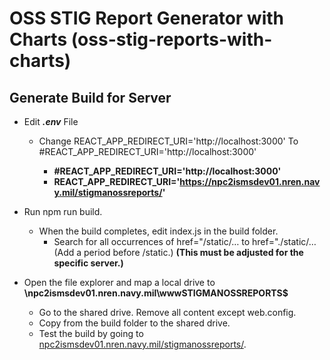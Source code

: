# OSS STIG Report Generator with Charts (oss-stig-reports-with-charts)

## Generate Build for Server

- Edit **_.env_** File
  - Change REACT_APP_REDIRECT_URI='http://localhost:3000' To #REACT_APP_REDIRECT_URI='http://localhost:3000'

    -  __#REACT_APP_REDIRECT_URI='http://localhost:3000'__
     - __REACT_APP_REDIRECT_URI='https://npc2ismsdev01.nren.navy.mil/stigmanossreports/'__

- Run npm run build.
  - When the build completes, edit index.js in the build folder.
    -   Search for all occurrences of  href="/static/…  to href="./static/… (Add a period before /static.) **(This must be adjusted for the specific server.)**
-  Open the file explorer and map a local drive to **\\npc2ismsdev01.nren.navy.mil\wwwSTIGMANOSSREPORTS$**
   - Go to the shared drive. Remove all content except web.config.
   - Copy from the build folder to the shared drive.
   - Test the build by going to [npc2ismsdev01.nren.navy.mil/stigmanossreports/](npc2ismsdev01.nren.navy.mil/stigmanossreports).



